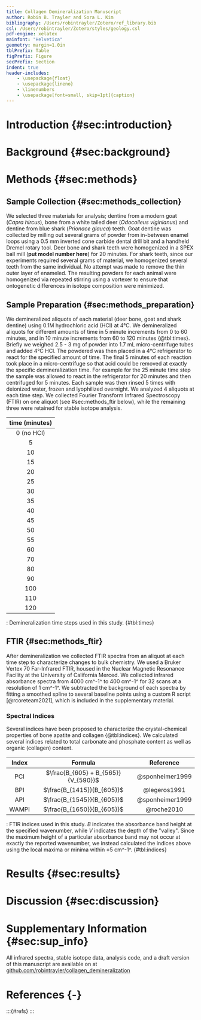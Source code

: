 ```yaml
---
title: Collagen Demineralization Manuscript
author: Robin B. Trayler and Sora L. Kim
bibliography: /Users/robintrayler/Zotero/ref_library.bib
csl: /Users/robintrayler/Zotero/styles/geology.csl
pdf-engine: xelatex
mainfont: "Helvetica"
geometry: margin=1.0in
tblPrefix: Table
figPrefix: Figure
secPrefix: Section
indent: true
header-includes:
	- \usepackage{float}
    - \usepackage{lineno}
    - \linenumbers
    - \usepackage[font=small, skip=1pt]{caption}
---
```


# Introduction {#sec:introduction}



# Background {#sec:background}



# Methods {#sec:methods}



## Sample Collection {#sec:methods_collection} 

We selected three materials for analysis; dentine from a modern goat (*Capra hircus*), bone from a white tailed deer (*Odocoileus viginianus*) and dentine from blue shark (*Prionace glauca*) teeth. Goat dentine was collected by milling out several grams of powder from in-between enamel loops using a 0.5 mm inverted cone carbide dental drill bit and a handheld Dremel rotary tool. Deer bone and shark teeth were homogenized in a SPEX ball mill (**put model number here**) for 20 minutes. For shark teeth, since our experiments required several grams of material, we homogenized several teeth from the same individual. No attempt was made to remove the thin outer layer of enameled. The resulting powders for each animal were homogenized via repeated stirring using a vortexer to ensure that ontogenetic differences in isotope composition were minimized.

## Sample Preparation {#sec:methods_preparation}

We demineralized aliquots of each material (deer bone, goat and shark dentine) using 0.1M hydrochloric acid (HCl) at 4°C. We demineralized aliquots for different amounts of time in 5 minute increments from 0 to 60 minutes, and in 10 minute increments from 60 to 120 minutes {@tbl:times}. Briefly we weighed 2.5 - 3 mg of powder into 1.7 mL micro-centrifuge tubes and added 4°C HCl. The powdered was then placed in a 4°C refrigerator to react for the specified amount of time. The final 5 minutes of each reaction took place in a micro-centrifuge so that acid could be removed at exactly the specific demineralization time. For example for the 25 minute time step the sample was allowed to react in the refrigerator for 20 minutes and then centrifuged for 5 minutes. Each sample was then rinsed 5 times with deionized water, frozen and lyophilized overnight. We analyzed 4 aliquots at each time step. We collected Fourier Transform Infrared Spectroscopy (FTIR) on one aliquot (see #sec:methods_ftir below), while the remaining three were retained for stable isotope analysis.

| time (minutes) |
|:--------------:|
|     0 (no HCl) |
|       5        |
|       10       |
|       15       |
|       20       |
|       25       |
|       30       |
|       35       |
|       40       |
|       45       |
|       50       |
|       55       |
|       60       |
|       70       |
|       80       |
|       90       |
|       100      |
|       110      |
|       120      |

: Demineralization time steps used in this study. {#tbl:times}

## FTIR {#sec:methods_ftir}

After demineralization we collected FTIR spectra from an aliquot at each time step to characterize changes to bulk chemistry. We used a Bruker Vertex 70 Far-Infrared FTIR, housed in the Nuclear Magnetic Resonance Facility at the University of California Merced. We collected infrared absorbance spectra from 4000 cm^-1^ to 400 cm^-1^ for 32 scans at a resolution of 1 cm^-1^. We subtracted the background of each spectra by fitting a smoothed spline to several baseline points using a custom R script [@rcoreteam2021], which is included in the supplementary material. 

### Spectral Indices

Several indices have been proposed to characterize the crystal-chemical properties of bone apatite and collagen {@tbl:indices}. We calculated several indices related to total carbonate and phosphate content as well as organic (collagen) content.  

| Index |              Formula                |    Reference    |
|:-----:|:-----------------------------------:|:---------------:|
|  PCI  | $\frac{B_{605} + B_{565}}{V_{590}}$ | @sponheimer1999 |
|  BPI  |     $\frac{B_{1415}}{B_{605}}$      | @legeros1991    |
|  API  |     $\frac{B_{1545}}{B_{605}}$      | @sponheimer1999 |
| WAMPI |     $\frac{B_{1650}}{B_{605}}$      | @roche2010      |

: FTIR indices used in this study. *B* indicates the absorbance band height at the specified wavenumber, while *V* indicates the depth of the "valley". Since the maximum height of a particular absorbance band may not occur at exactly the reported wavenumber, we instead calculated the indices above using the local maxima or minima within ±5 cm^-1^. {#tbl:indices}


# Results {#sec:results}

# Discussion {#sec:discussion}

# Supplementary Information {#sec:sup_info}
All infrared spectra, stable isotope data, analysis code, and a draft version of this manuscript are available on at [github.com/robintrayler/collagen_demineralization](https://github.com/robintrayler/collagen_demineralization)

# References {-}
:::{#refs}
:::
